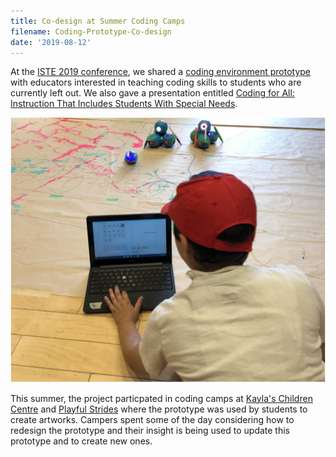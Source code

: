 ```yaml
---
title: Co-design at Summer Coding Camps
filename: Coding-Prototype-Co-design
date: '2019-08-12'
---
```

At the [ISTE 2019 conference](https://conference.iste.org/2019/),
we shared a [coding environment prototype](https://prototype.codelearncreate.org/)
with educators interested in teaching coding skills to students
who are currently left out. We also gave a presentation entitled
[Coding for All: Instruction That Includes Students With Special Needs](https://conference.iste.org/2019/program/search/detail_session.php?id=112083158).

<img src="images/CodingCamp.png" alt="Camper coding sequences to create art with paint,
 markers and the Dash and Sphero robots." />

This summer, the project particpated in coding camps at
[Kayla's Children Centre](https://codelearncreate.ca/blog/co-design-session-1/) and
[Playful Strides](https://codelearncreate.ca/blog/co-design-session-4/)
where the prototype was used by students to create artworks. Campers
spent some of the day considering how to redesign the prototype and
their insight is being used to update this prototype and to create new ones.
